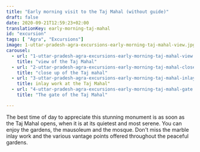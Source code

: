 ```yaml
---
title: "Early morning visit to the Taj Mahal (without guide)"
draft: false
date: 2020-09-21T12:59:23+02:00
translationKey: early-morning-taj-mahal
id: "excursion"
tags: [ "Agra", "Excursions"] 
image: 1-uttar-pradesh-agra-excursions-early-morning-taj-mahal-view.jpg
carousel:
  - url: "1-uttar-pradesh-agra-excursions-early-morning-taj-mahal-view.jpg"
    title: "view of the Taj Mahal"
  - url: "2-uttar-pradesh-agra-excursions-early-morning-taj-mahal-close-up.jpg"
    title: "close up of the Taj mahal"
  - url: "3-uttar-pradesh-agra-excursions-early-morning-taj-mahal-inlay-work.jpg"
    title: inlay work at the Taj Mahal"
  - url: "4-uttar-pradesh-agra-excursions-early-morning-taj-mahal-gate.jpg"
    title: "The gate of the Taj Mahal"

---
```

The best time of day to appreciate this stunning monument is as soon as the Taj Mahal opens, when it is at its quietest and most serene. You can enjoy the gardens, the mausoleum and the mosque. Don't miss the marble inlay work and the various vantage points offered throughout the peaceful gardens. 